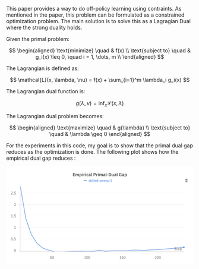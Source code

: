 This paper provides a way to do off-policy learning using contraints. As mentioned in the paper, this problem can be formulated as a constrained optimization problem. The main solution is to solve this as a Lagragian Dual where the strong duality holds. 

Given the primal problem:

$$
\begin{aligned}
\text{minimize} \quad & f(x) \\
\text{subject to} \quad & g_i(x) \leq 0, \quad i = 1, \dots, m \\
\end{aligned}
$$

The Lagrangian is defined as:

$$
\mathcal{L}(x, \lambda, \nu) = f(x) + \sum_{i=1}^m \lambda_i g_i(x)
$$

The Lagrangian dual function is:

$$
g(\lambda, \nu) = \inf_x \mathcal{L}(x, \lambda)
$$

The Lagrangian dual problem becomes:

$$
\begin{aligned}
\text{maximize} \quad & g(\lambda) \\
\text{subject to} \quad & \lambda \geq 0
\end{aligned}
$$


For the experiments in this code, my goal is to show that the primal dual gap reduces as the optimization is done. The following plot shows how the empirical dual gap reduces  :

![Empirical dual gap](https://github.com/maupertuisbug/ConstrainedBatchPolicyLearning/blob/main/imgs/dual%20gap.png)
